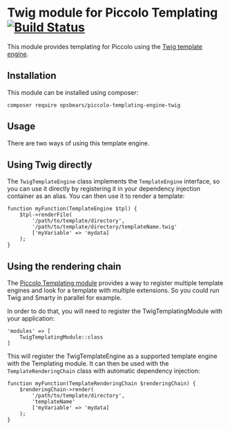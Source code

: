 # Twig module for Piccolo Templating [![Build Status](https://travis-ci.org/opsbears/piccolo-templating-engine-twig.svg?branch=master)](https://travis-ci.org/opsbears/piccolo-templating-engine-twig)

This module provides templating for Piccolo using the [Twig template engine](http://twig.sensiolabs.org/).

## Installation

This module can be installed using composer:

```
composer require opsbears/piccolo-templating-engine-twig
```

## Usage

There are two ways of using this template engine.

## Using Twig directly

The `TwigTemplateEngine` class implements the `TemplateEngine` interface, so you can use it directly by registering 
it in your dependency injection container as an alias. You can then use it to render a template:

```
function myFunction(TemplateEngine $tpl) {
    $tpl->renderFile(
        '/path/to/template/directory',
        '/path/to/template/directory/templateName.twig'
        ['myVariable' => 'mydata]
    );
}
```

## Using the rendering chain

The [Piccolo Templating module](https://github.com/opsbears/piccolo-templating) provides a way to register multiple 
template engines and look for a template with multiple extensions. So you could run Twig and Smarty in parallel for 
example.

In order to do that, you will need to register the TwigTemplatingModule with your application:

```
'modules' => [
    TwigTemplatingModule::class
]
```

This will register the TwigTemplateEngine as a supported template engine with the Templating module. It can then be 
used with the `TemplateRenderingChain` class with automatic dependency injection:

```
function myFunction(TemplateRenderingChain $renderingChain) {
    $renderingChain->render(
        '/path/to/template/directory',
        'templateName'
        ['myVariable' => 'mydata]
    );
}
```
